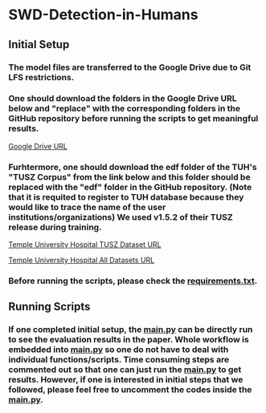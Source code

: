 # SWD-Detection-in-Humans
## Initial Setup
### The model files are transferred to the Google Drive due to Git LFS restrictions.
### One should download the folders in the Google Drive URL below and "replace" with the corresponding folders in the GitHub repository before running the scripts to get meaningful results. 

[Google Drive URL](https://drive.google.com/drive/folders/1U82sRliO3sm058cut5ywFu_Q3S3F8s9s?usp=sharing)

### Furhtermore, one should download the edf folder of the TUH's "TUSZ Corpus" from the link below and this folder should be replaced with the "edf" folder in the GitHub repository. (Note that it is requited to register to TUH database because they would like to trace the name of the user institutions/organizations) We used v1.5.2 of their TUSZ release during training.

[Temple University Hospital TUSZ Dataset URL](https://www.isip.piconepress.com/projects/tuh_eeg/downloads/tuh_eeg_seizure/)

[Temple University Hospital All Datasets URL](https://www.isip.piconepress.com/projects/tuh_eeg/html/downloads.shtml)

### Before running the scripts, please check the [requirements.txt](https://github.com/Berken-demirel/SWD_Detect/blob/master/Human/requirements.txt).

## Running Scripts
### If one completed initial setup, the [main.py](https://github.com/Berken-demirel/SWD_Detect/blob/master/Human/main.py) can be directly run to see the evaluation results in the paper. Whole workflow is embedded into [main.py](https://github.com/Berken-demirel/SWD_Detect/blob/master/Human/main.py) so one do not have to deal with individual functions/scripts. Time consuming steps are commented out so that one can just run the [main.py](https://github.com/Berken-demirel/SWD_Detect/blob/master/Human/main.py) to get results. However, if one is interested in initial steps that we followed, please feel free to uncomment the codes inside the  [main.py](https://github.com/Berken-demirel/SWD_Detect/blob/master/Human/main.py).
